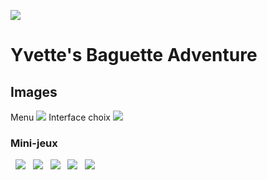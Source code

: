 ![](http://i.imgur.com/xnoJvUU.png?1)

# Yvette's Baguette Adventure

## Images

Menu
![](http://i.imgur.com/hQe6zcY.png?1)
Interface choix
![](http://i.imgur.com/nMXo4D8.png?1)

### Mini-jeux

&nbsp;    ![](http://i.imgur.com/t5Erph9.gif) 
&nbsp;    ![](http://i.imgur.com/I3Z2Ubd.gif)
&nbsp;    ![](http://i.imgur.com/mIM23bu.gif) 
&nbsp;    ![](http://i.imgur.com/l2i6qvH.gif)
&nbsp;    ![](http://i.imgur.com/hx5kgpm.gif) 


